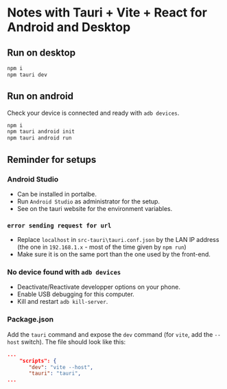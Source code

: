 # Notes with Tauri + Vite + React for Android and Desktop

## Run on desktop

```bash
npm i 
npm tauri dev
```

## Run on android

Check your device is connected and ready with `adb devices`.

```bash
npm i
npm tauri android init
npm tauri android run
```

## Reminder for setups

### Android Studio

- Can be installed in portalbe.
- Run `Android Studio` as administrator for the setup.
- See on the tauri website for the environment variables.

### `error sending request for url`

- Replace `localhost` in `src-tauri\tauri.conf.json` by the LAN IP address (the one in `192.168.1.x` - most of the time given by `npm run`)
- Make sure it is on the same port than the one used by the front-end.

### No device found with `adb devices`

- Deactivate/Reactivate developper options on your phone.
- Enable USB debugging for this computer.
- Kill and restart `adb kill-server`.

### Package.json

Add the `tauri` command and expose the `dev` command (for `vite`, add the `--host` switch). The file should look like this:

```json
...
    "scripts": {
       "dev": "vite --host",
       "tauri": "tauri",
...
```
